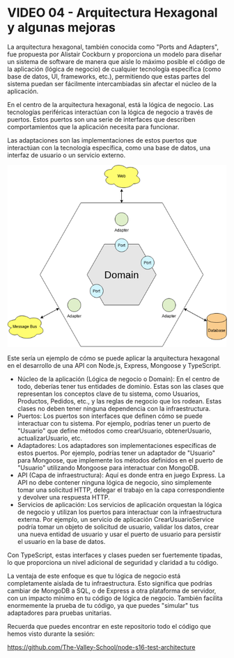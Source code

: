 # VIDEO 04 - Arquitectura Hexagonal y algunas mejoras

La arquitectura hexagonal, también conocida como "Ports and Adapters", fue propuesta por Alistair Cockburn y proporciona un modelo para diseñar un sistema de software de manera que aísle lo máximo posible el código de la aplicación (lógica de negocio) de cualquier tecnología específica (como base de datos, UI, frameworks, etc.), permitiendo que estas partes del sistema puedan ser fácilmente intercambiadas sin afectar el núcleo de la aplicación.

En el centro de la arquitectura hexagonal, está la lógica de negocio. Las tecnologías periféricas interactúan con la lógica de negocio a través de puertos. Estos puertos son una serie de interfaces que describen comportamientos que la aplicación necesita para funcionar.

Las adaptaciones son las implementaciones de estos puertos que interactúan con la tecnología específica, como una base de datos, una interfaz de usuario o un servicio externo.

![hexagonal-architecture-diagram.png](/docs/assets/hexagonal-architecture-diagram.png)

Este sería un ejemplo de cómo se puede aplicar la arquitectura hexagonal en el desarrollo de una API con Node.js, Express, Mongoose y TypeScript.

- Núcleo de la aplicación (Lógica de negocio o Domain): En el centro de todo, deberías tener tus entidades de dominio. Estas son las clases que representan los conceptos clave de tu sistema, como Usuarios, Productos, Pedidos, etc., y las reglas de negocio que los rodean. Estas clases no deben tener ninguna dependencia con la infraestructura.
- Puertos: Los puertos son interfaces que definen cómo se puede interactuar con tu sistema. Por ejemplo, podrías tener un puerto de "Usuario" que define métodos como crearUsuario, obtenerUsuario, actualizarUsuario, etc.
- Adaptadores: Los adaptadores son implementaciones específicas de estos puertos. Por ejemplo, podrías tener un adaptador de "Usuario" para Mongoose, que implemente los métodos definidos en el puerto de "Usuario" utilizando Mongoose para interactuar con MongoDB.
- API (Capa de infraestructura): Aquí es donde entra en juego Express. La API no debe contener ninguna lógica de negocio, sino simplemente tomar una solicitud HTTP, delegar el trabajo en la capa correspondiente y devolver una respuesta HTTP.
- Servicios de aplicación: Los servicios de aplicación orquestan la lógica de negocio y utilizan los puertos para interactuar con la infraestructura externa. Por ejemplo, un servicio de aplicación CrearUsuarioService podría tomar un objeto de solicitud de usuario, validar los datos, crear una nueva entidad de usuario y usar el puerto de usuario para persistir el usuario en la base de datos.

Con TypeScript, estas interfaces y clases pueden ser fuertemente tipadas, lo que proporciona un nivel adicional de seguridad y claridad a tu código.

La ventaja de este enfoque es que tu lógica de negocio está completamente aislada de tu infraestructura. Esto significa que podrías cambiar de MongoDB a SQL, o de Express a otra plataforma de servidor, con un impacto mínimo en tu código de lógica de negocio. También facilita enormemente la prueba de tu código, ya que puedes "simular" tus adaptadores para pruebas unitarias.

Recuerda que puedes encontrar en este repositorio todo el código que hemos visto durante la sesión:

<https://github.com/The-Valley-School/node-s16-test-architecture>

